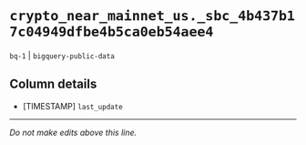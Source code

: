 # `crypto_near_mainnet_us._sbc_4b437b17c04949dfbe4b5ca0eb54aee4`
`bq-1` | `bigquery-public-data`

## Column details
* [TIMESTAMP] `last_update`

-------------------------------------------------------------------------------
*Do not make edits above this line.*
